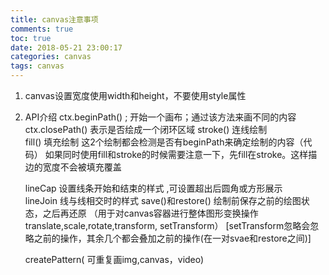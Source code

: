 ```yaml
---
title: canvas注意事项
comments: true
toc: true
date: 2018-05-21 23:00:17
categories: canvas
tags: canvas
---
```

1. canvas设置宽度使用width和height，不要使用style属性
2. API介绍
   ctx.beginPath() ; 开始一个画布；通过该方法来画不同的内容  
   ctx.closePath() 表示是否绘成一个闭环区域
   stroke() 连线绘制  
   fill() 填充绘制
   这2个绘制都会检测是否有beginPath来确定绘制的内容（代码）
   如果同时使用fill和stroke的时候需要注意一下，先fill在stroke。这样描边的宽度不会被填充覆盖
   
   lineCap 设置线条开始和结束的样式 ,可设置超出后圆角或方形展示  
   lineJoin 线与线相交时的样式
   save()和restore() 绘制前保存之前的绘图状态，之后再还原
   （用于对canvas容器进行整体图形变换操作 translate,scale,rotate,transform, setTransform）
   [setTransform忽略会忽略之前的操作，其余几个都会叠加之前的操作(在一对svae和restore之间)]
   
   createPattern( 可重复画img,canvas，video)